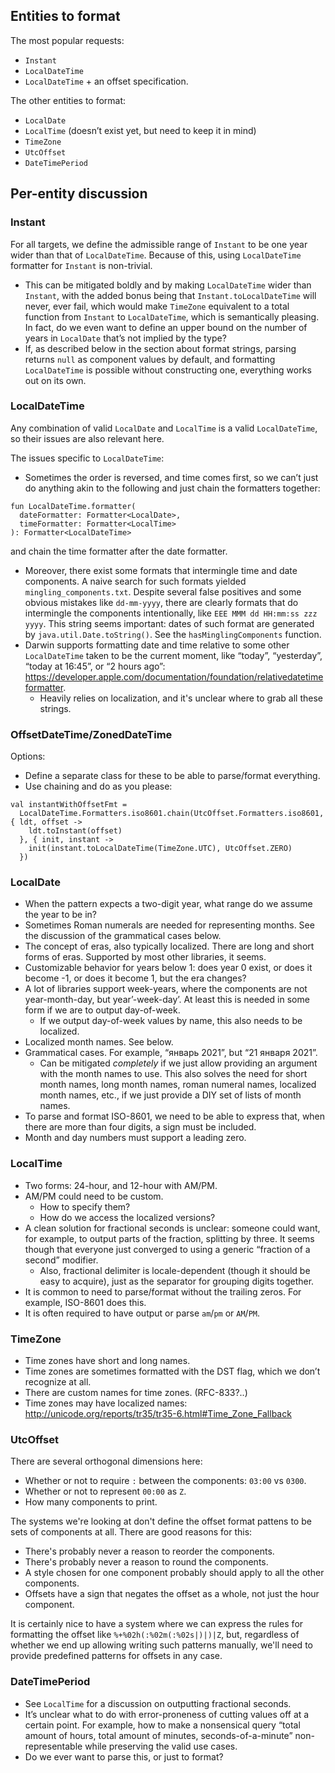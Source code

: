 Entities to format
------------------

The most popular requests:

* `Instant`
* `LocalDateTime`
* `LocalDateTime` + an offset specification.

The other entities to format:

* `LocalDate`
* `LocalTime` (doesn’t exist yet, but need to keep it in mind)
* `TimeZone`
* `UtcOffset`
* `DateTimePeriod`

Per-entity discussion
---------------------

### Instant

For all targets, we define the admissible range of `Instant` to be one year
wider than that of `LocalDateTime`.
Because of this, using `LocalDateTime` formatter for `Instant` is non-trivial.

* This can be mitigated boldly and by making `LocalDateTime` wider than
  `Instant`, with the added bonus being that `Instant.toLocalDateTime` will
  never, ever fail, which would make `TimeZone` equivalent to a total function
  from `Instant` to `LocalDateTime`, which is semantically pleasing.
  In fact, do we even want to define an upper bound on the number of years
  in `LocalDate` that’s not implied by the type?
* If, as described below in the section about format strings, parsing returns
  `null` as component values by default, and formatting `LocalDateTime` is
  possible without constructing one, everything works out on its own.

### LocalDateTime

Any combination of valid `LocalDate` and `LocalTime` is a valid `LocalDateTime`,
so their issues are also relevant here.

The issues specific to `LocalDateTime`:

* Sometimes the order is reversed, and time comes first, so we can’t just do
  anything akin to the following and just chain the formatters together:
```
fun LocalDateTime.formatter(
  dateFormatter: Formatter<LocalDate>,
  timeFormatter: Formatter<LocalTime>
): Formatter<LocalDateTime>
```
and chain the time formatter after the date formatter.
* Moreover, there exist some formats that intermingle time and date components.
  A naive search for such formats yielded `mingling_components.txt`.
  Despite several false positives and some obvious mistakes like `dd-mm-yyyy`,
  there are clearly formats that do intermingle the components intentionally,
  like `EEE MMM dd HH:mm:ss zzz yyyy`.
  This string seems important: dates of such format are generated by
  `java.util.Date.toString()`.
  See the `hasMinglingComponents` function.
* Darwin supports formatting date and time relative to some other `LocalDateTime`
  taken to be the current moment, like “today”, “yesterday”, “today at 16:45”,
  or “2 hours ago”:
  <https://developer.apple.com/documentation/foundation/relativedatetimeformatter>.
  * Heavily relies on localization, and it's unclear where to grab all these
    strings.

### OffsetDateTime/ZonedDateTime

Options:

* Define a separate class for these to be able to parse/format everything.
* Use chaining and do as you please:

```
val instantWithOffsetFmt =
  LocalDateTime.Formatters.iso8601.chain(UtcOffset.Formatters.iso8601, { ldt, offset ->
    ldt.toInstant(offset)
  }, { init, instant ->
    init(instant.toLocalDateTime(TimeZone.UTC), UtcOffset.ZERO)
  })
```

### LocalDate

* When the pattern expects a two-digit year, what range do we assume the year
  to be in?
* Sometimes Roman numerals are needed for representing months.
  See the discussion of the grammatical cases below.
* The concept of eras, also typically localized.
  There are long and short forms of eras.
  Supported by most other libraries, it seems.
* Customizable behavior for years below 1: does year 0 exist, or does it become
  -1, or does it become 1, but the era changes?
* A lot of libraries support week-years, where the components are not
  year-month-day, but year’-week-day’.
  At least this is needed in some form if we are to output day-of-week.
    * If we output day-of-week values by name, this also needs to be localized.
* Localized month names. See below.
* Grammatical cases. For example, “январь 2021”, but “21 января 2021”.
  * Can be mitigated *completely* if we just allow providing an argument with
    the month names to use. This also solves the need for short month names,
    long month names, roman numeral names, localized month names, etc.,
    if we just provide a DIY set of lists of month names.
* To parse and format ISO-8601, we need to be able to express that,
  when there are more than four digits, a sign must be included.
* Month and day numbers must support a leading zero.

### LocalTime

* Two forms: 24-hour, and 12-hour with AM/PM.
* AM/PM could need to be custom.
    * How to specify them?
    * How do we access the localized versions?
* A clean solution for fractional seconds is unclear: someone could want,
  for example, to output parts of the fraction, splitting by three.
  It seems though that everyone just converged to using a generic
  “fraction of a second” modifier.
  * Also, fractional delimiter is locale-dependent
    (though it should be easy to acquire), just as the separator for grouping
    digits together.
* It is common to need to parse/format without the trailing zeros.
  For example, ISO-8601 does this.
* It is often required to have output or parse `am`/`pm` or `AM`/`PM`.

### TimeZone

* Time zones have short and long names.
* Time zones are sometimes formatted with the DST flag,
  which we don’t recognize at all.
* There are custom names for time zones. (RFC-833?..)
* Time zones may have localized names:
  <http://unicode.org/reports/tr35/tr35-6.html#Time_Zone_Fallback>

### UtcOffset

There are several orthogonal dimensions here:
* Whether or not to require `:` between the components: `03:00` vs `0300`.
* Whether or not to represent `00:00` as `Z`.
* How many components to print.

The systems we're looking at don't define the offset format pattens to be
sets of components at all. There are good reasons for this:
* There's probably never a reason to reorder the components.
* There's probably never a reason to round the components.
* A style chosen for one component probably should apply to all the other
  components.
* Offsets have a sign that negates the offset as a whole, not just the hour
  component.

It is certainly nice to have a system where we can express the rules for
formatting the offset like `%+%02h(:%02m(:%02s|)|)|Z`, but, regardless of
whether we end up allowing writing such patterns manually, we'll need to
provide predefined patterns for offsets in any case.

### DateTimePeriod

* See `LocalTime` for a discussion on outputting fractional seconds.
* It’s unclear what to do with error-proneness of cutting values off at
  a certain point. For example, how to make a nonsensical query
  “total amount of hours, total amount of minutes, seconds-of-a-minute”
  non-representable while preserving the valid use cases.
* Do we ever want to parse this, or just to format?
